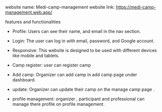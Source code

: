 
website name: Medi-camp-management
website link:  https://medi-camp-management.web.app/

features and functionalities

- Profile: Users can see their name, and email in the nav section.

- Login: The user can log in with email, password, and Google account.

- Responsive: This website is designed to be used with different devices like mobile and tablets.

- Camp register: user can register camp 

- Add camp: Organizer can add camp in add camp page under dashboard.

- update: Organizer can update their camp on the manage camp page .

- profile management: organizer , participant and professional can manage there profile on profile management.